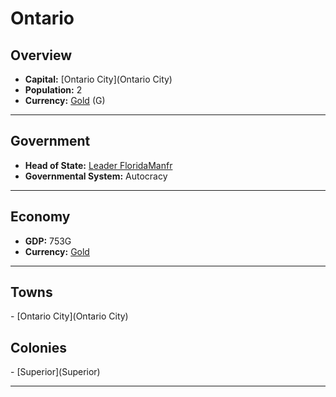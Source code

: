 # <!--NAME-->Ontario<!--NAME-->

## Overview

- **Capital:** <!--CAPITAL_LINK-->[Ontario City](Ontario City)<!--CAPITAL_LINK-->
- **Population:** <!--POPULATION-->2<!--POPULATION-->
- **Currency:** <!--CURRENCY_LINK-->[Gold](Gold)<!--CURRENCY_LINK--> (<!--CURRENCY_ABV-->G<!--CURRENCY_ABV-->)

---

## Government

- **Head of State:** <!--LEADER_TITLE_LINK-->[Leader FloridaManfr](FloridaManfr)<!--LEADER_TITLE_LINK-->
- **Governmental System:** <!--GOVERNMENT-->Autocracy<!--GOVERNMENT-->

---

## Economy

- **GDP:** <!--GDP-->753G<!--GDP-->
- **Currency:** <!--CURRENCY_LINK-->[Gold](Gold)<!--CURRENCY_LINK-->

---

## Towns

<!--TOWNS-->- [Ontario City](Ontario City)<!--TOWNS-->

## Colonies

<!--COLONIES-->- [Superior](Superior)<!--COLONIES-->

---